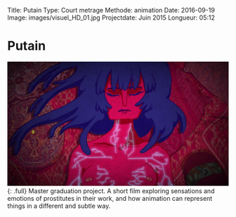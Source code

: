 Title: Putain
Type: Court metrage
Methode: animation
Date: 2016-09-19
Image: images/visuel_HD_01.jpg
Projectdate: Juin 2015
Longueur: 05:12



# Putain
![alt](images/visuel_HD_01.jpg){: .full}
Master graduation project. A short film exploring sensations and emotions of prostitutes in their work, and how animation can represent things in a different and subtle way.
